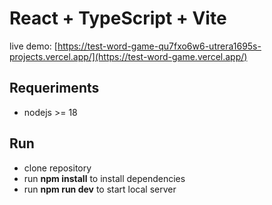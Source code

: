 # React + TypeScript + Vite
live demo: [https://test-word-game-qu7fxo6w6-utrera1695s-projects.vercel.app/](https://test-word-game.vercel.app/)

## Requeriments
- nodejs >= 18

## Run
- clone repository
- run **npm install** to install dependencies
- run **npm run dev** to start local server 
